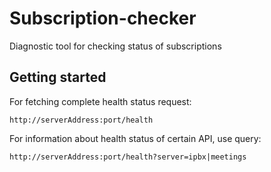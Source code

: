 # Subscription-checker
Diagnostic tool for checking status of subscriptions
## Getting started
For fetching complete health status request:
```
http://serverAddress:port/health
```

For information about health status of certain API, use query:
```
http://serverAddress:port/health?server=ipbx|meetings
```
